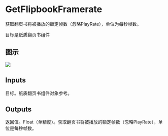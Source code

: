 # GetFlipbookFramerate

获取翻页书将被播放的额定帧数（忽略PlayRate），单位为每秒帧数。

目标是纸质翻页书组件

## 图示

![]($-20221218-18232995.png)

## Inputs

目标。纸质翻页书组件对象参考。 

## Outputs

返回值。Float（单精度）。获取翻页书将被播放的额定帧数（忽略PlayRate），单位是每秒帧数。
